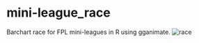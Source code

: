 # mini-league_race
Barchart race for FPL mini-leagues in R using gganimate. 
![race](https://github.com/fplshiny/mini-league_race/blob/master/mini_league.gif)
